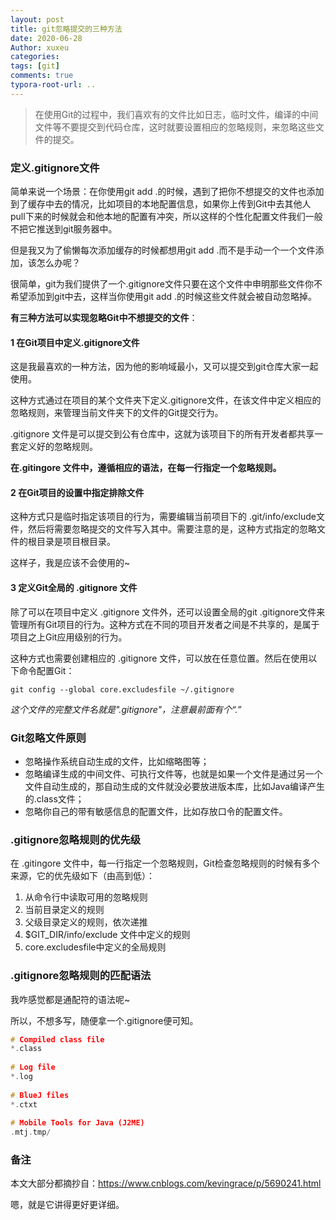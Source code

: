 ```yaml
---
layout: post
title: git忽略提交的三种方法
date: 2020-06-28
Author: xuxeu
categories: 
tags: [git]
comments: true
typora-root-url: ..
---
```


> 在使用Git的过程中，我们喜欢有的文件比如日志，临时文件，编译的中间文件等不要提交到代码仓库，这时就要设置相应的忽略规则，来忽略这些文件的提交。

### 定义.gitignore文件

简单来说一个场景：在你使用git add .的时候，遇到了把你不想提交的文件也添加到了缓存中去的情况，比如项目的本地配置信息，如果你上传到Git中去其他人pull下来的时候就会和他本地的配置有冲突，所以这样的个性化配置文件我们一般不把它推送到git服务器中。

但是我又为了偷懒每次添加缓存的时候都想用git add .而不是手动一个一个文件添加，该怎么办呢？

很简单，git为我们提供了一个.gitignore文件只要在这个文件中申明那些文件你不希望添加到git中去，这样当你使用git add .的时候这些文件就会被自动忽略掉。

**有三种方法可以实现忽略Git中不想提交的文件**：

#### 1 在Git项目中定义.gitignore文件

这是我最喜欢的一种方法，因为他的影响域最小，又可以提交到git仓库大家一起使用。

这种方式通过在项目的某个文件夹下定义.gitignore文件，在该文件中定义相应的忽略规则，来管理当前文件夹下的文件的Git提交行为。

.gitignore 文件是可以提交到公有仓库中，这就为该项目下的所有开发者都共享一套定义好的忽略规则。

**在.gitingore 文件中，遵循相应的语法，在每一行指定一个忽略规则。**

#### 2 在Git项目的设置中指定排除文件

这种方式只是临时指定该项目的行为，需要编辑当前项目下的 .git/info/exclude文件，然后将需要忽略提交的文件写入其中。需要注意的是，这种方式指定的忽略文件的根目录是项目根目录。

这样子，我是应该不会使用的~

#### 3 定义Git全局的 .gitignore 文件

除了可以在项目中定义 .gitignore 文件外，还可以设置全局的git .gitignore文件来管理所有Git项目的行为。这种方式在不同的项目开发者之间是不共享的，是属于项目之上Git应用级别的行为。

这种方式也需要创建相应的 .gitignore 文件，可以放在任意位置。然后在使用以下命令配置Git：

```shell
git config --global core.excludesfile ~/.gitignore
```

*这个文件的完整文件名就是".gitignore"，注意最前面有个“.”*

### Git忽略文件原则

- 忽略操作系统自动生成的文件，比如缩略图等；
- 忽略编译生成的中间文件、可执行文件等，也就是如果一个文件是通过另一个文件自动生成的，那自动生成的文件就没必要放进版本库，比如Java编译产生的.class文件；
- 忽略你自己的带有敏感信息的配置文件，比如存放口令的配置文件。

### .gitignore忽略规则的优先级

在 .gitingore 文件中，每一行指定一个忽略规则，Git检查忽略规则的时候有多个来源，它的优先级如下（由高到低）：

1. 从命令行中读取可用的忽略规则
2. 当前目录定义的规则
3. 父级目录定义的规则，依次递推
4. $GIT_DIR/info/exclude 文件中定义的规则
5. core.excludesfile中定义的全局规则

### .gitignore忽略规则的匹配语法

我咋感觉都是通配符的语法呢~

所以，不想多写，随便拿一个.gitignore便可知。

```C
# Compiled class file
*.class
 
# Log file
*.log
 
# BlueJ files
*.ctxt
 
# Mobile Tools for Java (J2ME)
.mtj.tmp/
```

### 备注

本文大部分都摘抄自：https://www.cnblogs.com/kevingrace/p/5690241.html

嗯，就是它讲得更好更详细。